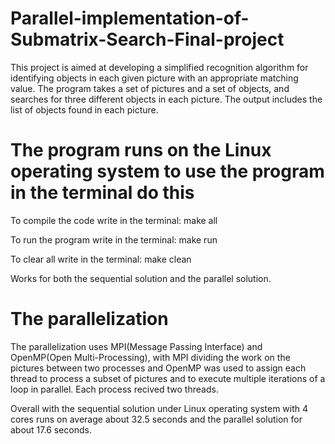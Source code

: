 # Parallel-implementation-of-Submatrix-Search-Final-project
This project is aimed at developing a simplified recognition algorithm for identifying objects in each given picture with an appropriate matching value. The program takes a set of pictures and a set of objects, and searches for three different objects in each picture. The output includes the list of objects found in each picture.

# The program runs on the Linux operating system to use the program in the terminal do this
To compile the code write in the terminal: make all

To run the program write in the terminal: make run

To clear all write in the terminal: make clean

Works for both the sequential solution and the parallel solution.

# The parallelization
The parallelization uses MPI(Message Passing Interface) and OpenMP(Open Multi-Processing), with MPI  dividing the work on the pictures between two processes
and OpenMP was used to assign each thread to process a subset of pictures and to execute multiple iterations of a loop in parallel.
Each process recived two threads.

Overall with the sequential solution under Linux operating system with 4 cores runs on average about 32.5 seconds and the parallel solution for about 17.6 seconds. 
